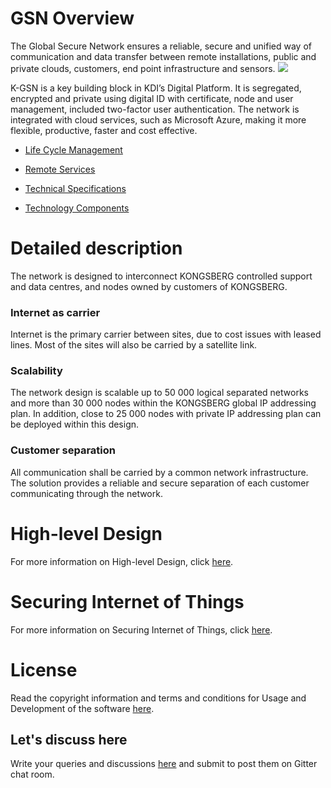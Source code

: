 
# GSN Overview

The Global Secure Network ensures a reliable, secure and unified way of communication and data transfer between remote installations, public and private clouds, customers, end point infrastructure and sensors.
![](https://github.com/kognifai/Infrastructure/blob/master/.attachments/Overview.png)

K-GSN is a key building block in KDI’s Digital Platform. It is segregated, encrypted and private using digital ID with certificate, node and user management, included two-factor user authentication. The network is integrated with cloud services, such as Microsoft Azure, making it more flexible, productive, faster and cost effective.

* [Life Cycle Management](https://github.com/kognifai/Infrastructure/blob/master/SDK-documentation/GSN%20Overview.md)

* [Remote Services](https://github.com/kognifai/Infrastructure/blob/master/SDK-documentation/GSN%20Overview.md)

* [Technical Specifications](https://github.com/kognifai/Infrastructure/blob/master/SDK-documentation/GSN%20Overview.md)

* [Technology Components](https://github.com/kognifai/Infrastructure/blob/master/SDK-documentation/GSN%20Overview.md)

# Detailed description
The network is designed to interconnect KONGSBERG controlled support and data centres, and nodes owned by customers of KONGSBERG.

### Internet as carrier
Internet is the primary carrier between sites, due to cost issues with leased lines. Most of the sites will also be carried by a satellite link.

### Scalability
The network design is scalable up to 50 000 logical separated networks and more than 30 000 nodes within the KONGSBERG global IP addressing plan. In addition, close to 25 000 nodes with private IP addressing plan can be deployed within this design.

### Customer separation
All communication shall be carried by a common network infrastructure. The solution provides a reliable and secure separation of each customer communicating through the network.

# High-level Design
For more information on High-level Design, click [here](https://github.com/kognifai/Infrastructure/blob/master/SDK-documentation/High-level%20Design.md).

# Securing Internet of Things

For more information on Securing Internet of Things, click [here](https://github.com/kognifai/Infrastructure/blob/master/SDK-documentation/Securing%20Internet%20of%20Things.md).


# License
Read the copyright information and terms and conditions for Usage and Development of the software [here]( https://github.com/kognifai/Kognifai/blob/master/License.md#copyright--year-kongsberg-digital-as).

## Let's discuss here 
 Write your queries and discussions [here](https://github.com/kognifai/Kognifai/issues) and submit to post them on Gitter chat room.
